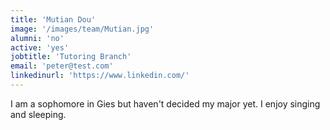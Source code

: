 ```yaml
---
title: 'Mutian Dou'
image: '/images/team/Mutian.jpg'
alumni: 'no'
active: 'yes'
jobtitle: 'Tutoring Branch'
email: 'peter@test.com'
linkedinurl: 'https://www.linkedin.com/'
---
```


I am a sophomore in Gies but haven't decided my major yet. I enjoy singing and sleeping. 